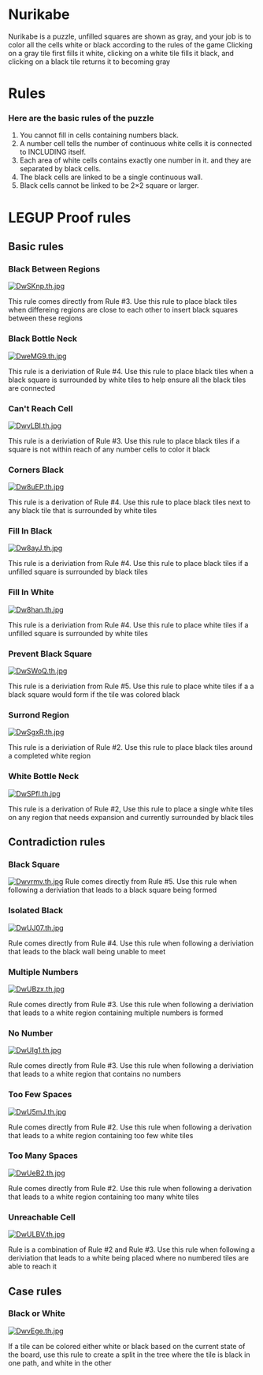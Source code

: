 # Nurikabe 
Nurikabe is a puzzle, unfilled squares are shown as gray, and your job is to color all the cells white or black according to the rules of the game
Clicking on a gray tile first fills it white, clicking on a white tile fills it black, and clicking on a black tile returns it to becoming gray

# Rules
### Here are the basic rules of the puzzle

1) You cannot fill in cells containing numbers black.
2) A number cell tells the number of continuous white cells it is connected to INCLUDING itself. 
3) Each area of white cells contains exactly one number in it. and they are separated by black cells.
4) The black cells are linked to be a single continuous wall.
5) Black cells cannot be linked to be 2×2 square or larger.

# LEGUP Proof rules
## Basic rules
### Black Between Regions 
[![DwSKnp.th.jpg](https://iili.io/DwSKnp.th.jpg)](https://freeimage.host/i/DwSKnp)

This rule comes directly from Rule #3. Use this rule to place black tiles when differeing regions are close to each other to insert black squares between these regions

### Black Bottle Neck
[![DweMG9.th.jpg](https://iili.io/DweMG9.th.jpg)](https://freeimage.host/i/DweMG9)

This rule is a deriviation of Rule #4. Use this rule to place black tiles when a black square is  surrounded by white tiles to help ensure all the black tiles are connected

### Can't Reach Cell
[![DwvLBI.th.jpg](https://iili.io/DwvLBI.th.jpg)](https://freeimage.host/i/DwvLBI)

This rule is a deriviation of Rule #3. Use this rule to place black tiles if a square is not within reach of any number cells to color it black

### Corners Black
[![Dw8uEP.th.jpg](https://iili.io/Dw8uEP.th.jpg)](https://freeimage.host/i/Dw8uEP)

This rule is a derivation of Rule #4. Use this rule to place black tiles next to any black tile that is  surrounded by white tiles 

### Fill In Black
[![Dw8ayJ.th.jpg](https://iili.io/Dw8ayJ.th.jpg)](https://freeimage.host/i/Dw8ayJ)

This rule is a deriviation from Rule #4. Use this rule to place black tiles if a unfilled square is  surrounded by black tiles 

### Fill In White
[![Dw8han.th.jpg](https://iili.io/Dw8han.th.jpg)](https://freeimage.host/i/Dw8han)

This rule is a deriviation from Rule #4. Use this rule to place white tiles if a unfilled square is  surrounded by white tiles

### Prevent Black Square
[![DwSWoQ.th.jpg](https://iili.io/DwSWoQ.th.jpg)](https://freeimage.host/i/DwSWoQ)

This rule is a deriviation from Rule #5. Use this rule to place white tiles if a a black square would form if the tile was colored black

### Surrond Region
[![DwSgxR.th.jpg](https://iili.io/DwSgxR.th.jpg)](https://freeimage.host/i/DwSgxR)

This rule is a deriviation of Rule #2. Use this rule to place black tiles around a completed white region 

### White Bottle Neck
[![DwSPfI.th.jpg](https://iili.io/DwSPfI.th.jpg)](https://freeimage.host/i/DwSPfI)

This rule is a derivation of Rule #2, Use this rule to place a single white tiles on any region that needs expansion and currently  surrounded by black tiles

## Contradiction rules
### Black Square
[![Dwvrmv.th.jpg](https://iili.io/Dwvrmv.th.jpg)](https://freeimage.host/i/Dwvrmv)
Rule comes directly from Rule #5. Use this rule when following a deriviation that leads to a black square being formed

### Isolated Black
[![DwUJ07.th.jpg](https://iili.io/DwUJ07.th.jpg)](https://freeimage.host/i/DwUJ07)

Rule comes directly from Rule #4. Use this rule when following a deriviation that leads to  the black wall being unable to meet

### Multiple Numbers
[![DwUBzx.th.jpg](https://iili.io/DwUBzx.th.jpg)](https://freeimage.host/i/DwUBzx)

Rule comes directly from Rule #3. Use this rule when following a deriviation that leads to a white region containing multiple numbers is formed

### No Number
[![DwUIg1.th.jpg](https://iili.io/DwUIg1.th.jpg)](https://freeimage.host/i/DwUIg1)

Rule comes directly from Rule #3. Use this rule when following a deriviation that leads to a white region that contains no numbers

### Too Few Spaces
[![DwU5mJ.th.jpg](https://iili.io/DwU5mJ.th.jpg)](https://freeimage.host/i/DwU5mJ)

Rule comes directly from Rule #2. Use this rule when following a derivation that leads to a white region containing too few white tiles

### Too Many Spaces
[![DwUeB2.th.jpg](https://iili.io/DwUeB2.th.jpg)](https://freeimage.host/i/DwUeB2)

Rule comes directly from Rule #2. Use this rule when following a derivation that leads to a white region containing too many white tiles

### Unreachable Cell
[![DwULBV.th.jpg](https://iili.io/DwULBV.th.jpg)](https://freeimage.host/i/DwULBV)

Rule is a combination of Rule #2 and Rule #3. Use this rule when following a deriviation that leads to a white being placed where no numbered tiles are able to reach it

## Case rules

### Black or White

[![DwvEge.th.jpg](https://iili.io/DwvEge.th.jpg)](https://freeimage.host/i/DwvEge)

If a tile can be colored either white or black based on the current state of the board, use this rule to create a split in the tree where the tile is black in one path, and white in the other